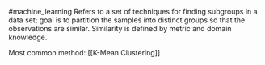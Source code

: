 #machine_learning 
Refers to a set of techniques for finding subgroups in a data set; goal is to partition the samples into distinct groups so that the observations are similar. Similarity is defined by metric and domain knowledge.

Most common method: [[K-Mean Clustering]]
